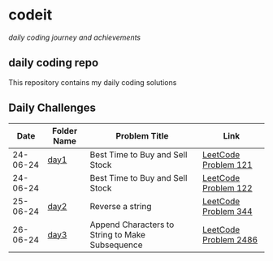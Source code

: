 # codeit
*daily coding journey and achievements*

## daily coding repo
This repository contains my daily coding solutions

## Daily Challenges
| Date       | Folder Name          | Problem Title      | Link                                      |
|------------|----------------------|--------------------|-------------------------------------------|
| 24-06-24   | [day1](https://github.com/manavvgarg/leetcode/tree/main/day1) | Best Time to Buy and Sell Stock | [LeetCode Problem 121](https://leetcode.com/problems/best-time-to-buy-and-sell-stock/) |
| 24-06-24   |  | Best Time to Buy and Sell Stock | [LeetCode Problem 122](https://leetcode.com/problems/best-time-to-buy-and-sell-stock-ii/) |
| 25-06-24   | [day2](https://github.com/manavvgarg/leetcode/tree/main/day2) | Reverse a string | [LeetCode Problem 344](https://leetcode.com/problems/reverse-string) |
| 26-06-24   | [day3](https://github.com/manavvgarg/leetcode/tree/main/day3) | Append Characters to String to Make Subsequence | [LeetCode Problem 2486](https://leetcode.com/problems/append-characters-to-string-to-make-subsequence) |
